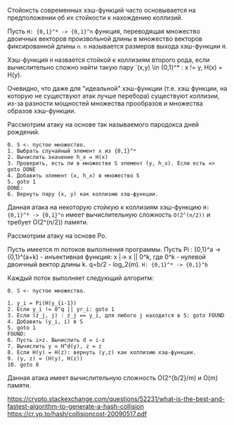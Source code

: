 Стойоксть современных хэш-функций часто основывается на предположении об их стойкости к нахождению коллизий.

Пусть `H: {0,1}^* -> {0,1}^n` функция, переводящая множество двоичных векторов произвольной длины 
в множество векторов фиксированной длины `n`. `n` называется размеров выхода хэш-функции `H`.

Хэш-функция `H` назвается стойкой к коллизиям второго рода, если вычислительно сложно найти такую пару `(x,y) \in {0,1}^* :
x != y, H(x) = H(y).

Очевидно, что даже для "идеальной" хэш-функции (т.е. хэш функции, на которую не существуют атак лучше перебора)
существуют коллизии, из-за разности мощностей множества прообразов и множества образов хэш-функции.

Рассмотрим атаку на основе так называемого пародокса дней рождений. 

```
0. S <- пустое множество.
1. Выбрать случайный элемент x из {0,1}^*
2. Вычислить значение h_x = H(x)
3. Проверить, есть ли в множестве S элемент (y, h_x). Если есть => goto DONE
4. Добавить элемент (x, h_x) в множество S
5. goto 1
DONE:
6. Вернуть пару (x, y) как коллизию хэш-функции.
```
 
Данная атака на некоторую стойкую к коллизиям хэш-функцию `H: {0,1}^* -> {0,1}^n` имеет вычислительную сложность `O(2^(n/2))` и 
требует O(2^(n/2)) памяти.

Рассмотрим атаку на основе Ро.

Пусть имеется m потоков выполнения программы. Пусть Pi : {0,1}^a -> {0,1}^(a+k) - инъективная функция: x |-> x || 0^k, 
где 0^k - нулевой двоичный вектор длины k. q=b/2 - log_2(m). `H: {0,1}^* -> {0,1}^b`

Каждый поток выполняет следующий алгоритм:

```
0. S <- пустое множество.
```

```
1. y_i = Pi(H(y_{i-1})
2. Если y_i != 0^q || yr_i: goto 1
3. Если (z_j, j) : z_j == y_i, для любого j находится в S: goto FOUND
4. Добавить (y_i, i) в S
5. goto 1
FOUND: 
6. Пусть i>z. Вычислить d = i-z
7. Вычислить y = H^d(y), z = z
8. Если H(y) = H(z): вернуть (y,z) как коллизию хэш-функции.
9. (y, z) = (H(y), H(z))
10. goto 8
```

Данная атака имеет вычислительную сложность O(2^{b/2}/m) и O(m) памяти.


https://crypto.stackexchange.com/questions/52231/what-is-the-best-and-fastest-algorithm-to-generate-a-hash-collision
https://cr.yp.to/hash/collisioncost-20090517.pdf
